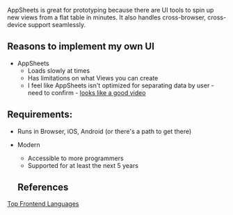 AppSheets is great for prototyping because there are UI tools to spin up new views from a flat table in minutes. It also handles cross-browser, cross-device support seamlessly. 
 
## Reasons to implement my own UI
* AppSheets 
  * Loads slowly at times 
  * Has limitations on what Views you can create
  * I feel like AppSheets isn't optimized for separating data by user - need to confirm - [looks like a good video](https://www.youtube.com/watch?v=2Z2qUTtxNFA)


## Requirements: 
* Runs in Browser, iOS, Android (or there's a path to get there)
* Modern
  * Accessible to more programmers
  * Supported for at least the next 5 years 

  ## References

[Top Frontend Languages](https://www.devjobsscanner.com/blog/the-most-demanded-frontend-frameworks-in-2022/)